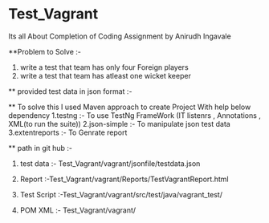# Test_Vagrant
Its all About Completion of Coding Assignment by Anirudh Ingavale 

**Problem to Solve :-
1. write a test that team has only four Foreign players
2. write a test that team has atleast one wicket keeper

** provided test data in json format :-

** To solve this I used Maven approach to create Project With help below dependency
1.testng :- To use TestNg FrameWork (IT listenrs , Annotations , XML(to run the suite))
2.json-simple :- To manipulate json test data
3.extentreports :- To Genrate report

** path in git hub :-

1. test data :- Test_Vagrant/vagrant/jsonfile/testdata.json

2. Report :-Test_Vagrant/vagrant/Reports/TestVagrantReport.html

3. Test Script :-Test_Vagrant/vagrant/src/test/java/vagrant_test/

4. POM XML :- Test_Vagrant/vagrant/





